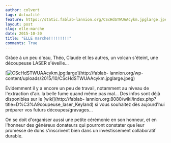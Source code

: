 ```yaml
---
author: colvert
tags: Actualité
feature: https://static.fablab-lannion.org/CScHdSTWUAAcykm.jpglarge.jpeg
layout: post
slug: elle-marche
date: 2015-10-30
title: "ELLE marche!!!!!!!!!"
comments: True
---
```

Grâce à un peu d'eau, Théo, Claude et les autres, un volcan s'éteint, une
découpeuse LASER s'éveille…

[![CScHdSTWUAAcykm.jpg:large](https://static.fablab-lannion.org/CScHdSTWUAAcykm.jpglarge-1024x576.jpeg)](http://fablab-
lannion.org/wp-content/uploads/2015/10/CScHdSTWUAAcykm.jpglarge.jpeg)



Évidemment il y a encore un peu de travail, notamment au niveau de
l'extraction d'air..la belle fume quand même pas mal… Des infos sont déjà
disponibles sur le [wiki](http://fablab-
lannion.org:8080/wiki/index.php?title=D%C3%A9coupeuse_laser_Keyland) si vous
souhaitez dès aujourd'hui préparer vos futurs découpes/gravages…

On se doit d'organiser aussi une petite cérémonie en son honneur, et en
l'honneur des généreux donateurs qui pourront constater que leur promesse de
dons s'inscrivent bien dans un investissement collaboratif durable.


